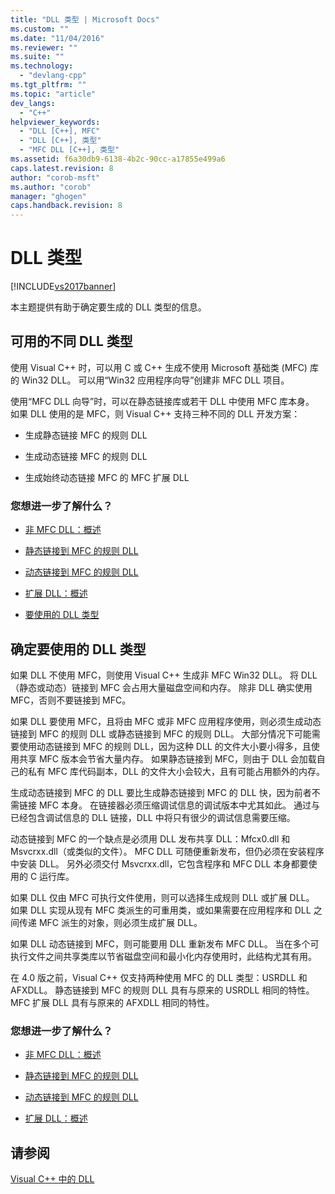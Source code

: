 ```yaml
---
title: "DLL 类型 | Microsoft Docs"
ms.custom: ""
ms.date: "11/04/2016"
ms.reviewer: ""
ms.suite: ""
ms.technology: 
  - "devlang-cpp"
ms.tgt_pltfrm: ""
ms.topic: "article"
dev_langs: 
  - "C++"
helpviewer_keywords: 
  - "DLL [C++], MFC"
  - "DLL [C++], 类型"
  - "MFC DLL [C++], 类型"
ms.assetid: f6a30db9-6138-4b2c-90cc-a17855e499a6
caps.latest.revision: 8
author: "corob-msft"
ms.author: "corob"
manager: "ghogen"
caps.handback.revision: 8
---
```

# DLL 类型
[!INCLUDE[vs2017banner](../assembler/inline/includes/vs2017banner.md)]

本主题提供有助于确定要生成的 DLL 类型的信息。  
  
##  <a name="_core_the_different_kinds_of_dlls_available_with_visual_c.2b2b"></a> 可用的不同 DLL 类型  
 使用 Visual C\+\+ 时，可以用 C 或 C\+\+ 生成不使用 Microsoft 基础类 \(MFC\) 库的 Win32 DLL。  可以用“Win32 应用程序向导”创建非 MFC DLL 项目。  
  
 使用“MFC DLL 向导”时，可以在静态链接库或若干 DLL 中使用 MFC 库本身。  如果 DLL 使用的是 MFC，则 Visual C\+\+ 支持三种不同的 DLL 开发方案：  
  
-   生成静态链接 MFC 的规则 DLL  
  
-   生成动态链接 MFC 的规则 DLL  
  
-   生成始终动态链接 MFC 的 MFC 扩展 DLL  
  
### 您想进一步了解什么？  
  
-   [非 MFC DLL：概述](../build/non-mfc-dlls-overview.md)  
  
-   [静态链接到 MFC 的规则 DLL](../build/regular-dlls-statically-linked-to-mfc.md)  
  
-   [动态链接到 MFC 的规则 DLL](../build/regular-dlls-dynamically-linked-to-mfc.md)  
  
-   [扩展 DLL：概述](../build/extension-dlls-overview.md)  
  
-   [要使用的 DLL 类型](#_core_which_kind_of_dll_to_use)  
  
##  <a name="_core_which_kind_of_dll_to_use"></a> 确定要使用的 DLL 类型  
 如果 DLL 不使用 MFC，则使用 Visual C\+\+ 生成非 MFC Win32 DLL。  将 DLL（静态或动态）链接到 MFC 会占用大量磁盘空间和内存。  除非 DLL 确实使用 MFC，否则不要链接到 MFC。  
  
 如果 DLL 要使用 MFC，且将由 MFC 或非 MFC 应用程序使用，则必须生成动态链接到 MFC 的规则 DLL 或静态链接到 MFC 的规则 DLL。  大部分情况下可能需要使用动态链接到 MFC 的规则 DLL，因为这种 DLL 的文件大小要小得多，且使用共享 MFC 版本会节省大量内存。  如果静态链接到 MFC，则由于 DLL 会加载自己的私有 MFC 库代码副本，DLL 的文件大小会较大，且有可能占用额外的内存。  
  
 生成动态链接到 MFC 的 DLL 要比生成静态链接到 MFC 的 DLL 快，因为前者不需链接 MFC 本身。  在链接器必须压缩调试信息的调试版本中尤其如此。  通过与已经包含调试信息的 DLL 链接，DLL 中将只有很少的调试信息需要压缩。  
  
 动态链接到 MFC 的一个缺点是必须用 DLL 发布共享 DLL：Mfcx0.dll 和 Msvcrxx.dll（或类似的文件）。  MFC DLL 可随便重新发布，但仍必须在安装程序中安装 DLL。  另外必须交付 Msvcrxx.dll，它包含程序和 MFC DLL 本身都要使用的 C 运行库。  
  
 如果 DLL 仅由 MFC 可执行文件使用，则可以选择生成规则 DLL 或扩展 DLL。  如果 DLL 实现从现有 MFC 类派生的可重用类，或如果需要在应用程序和 DLL 之间传递 MFC 派生的对象，则必须生成扩展 DLL。  
  
 如果 DLL 动态链接到 MFC，则可能要用 DLL 重新发布 MFC DLL。  当在多个可执行文件之间共享类库以节省磁盘空间和最小化内存使用时，此结构尤其有用。  
  
 在 4.0 版之前，Visual C\+\+ 仅支持两种使用 MFC 的 DLL 类型：USRDLL 和 AFXDLL。  静态链接到 MFC 的规则 DLL 具有与原来的 USRDLL 相同的特性。  MFC 扩展 DLL 具有与原来的 AFXDLL 相同的特性。  
  
### 您想进一步了解什么？  
  
-   [非 MFC DLL：概述](../build/non-mfc-dlls-overview.md)  
  
-   [静态链接到 MFC 的规则 DLL](../build/regular-dlls-statically-linked-to-mfc.md)  
  
-   [动态链接到 MFC 的规则 DLL](../build/regular-dlls-dynamically-linked-to-mfc.md)  
  
-   [扩展 DLL：概述](../build/extension-dlls-overview.md)  
  
## 请参阅  
 [Visual C\+\+ 中的 DLL](../build/dlls-in-visual-cpp.md)